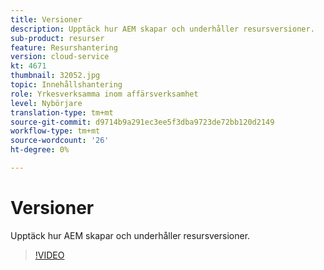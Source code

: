 ```yaml
---
title: Versioner
description: Upptäck hur AEM skapar och underhåller resursversioner.
sub-product: resurser
feature: Resurshantering
version: cloud-service
kt: 4671
thumbnail: 32052.jpg
topic: Innehållshantering
role: Yrkesverksamma inom affärsverksamhet
level: Nybörjare
translation-type: tm+mt
source-git-commit: d9714b9a291ec3ee5f3dba9723de72bb120d2149
workflow-type: tm+mt
source-wordcount: '26'
ht-degree: 0%

---
```



# Versioner

Upptäck hur AEM skapar och underhåller resursversioner.

>[!VIDEO](https://video.tv.adobe.com/v/32052/?quality=12&learn=on&hidetitle=true)

